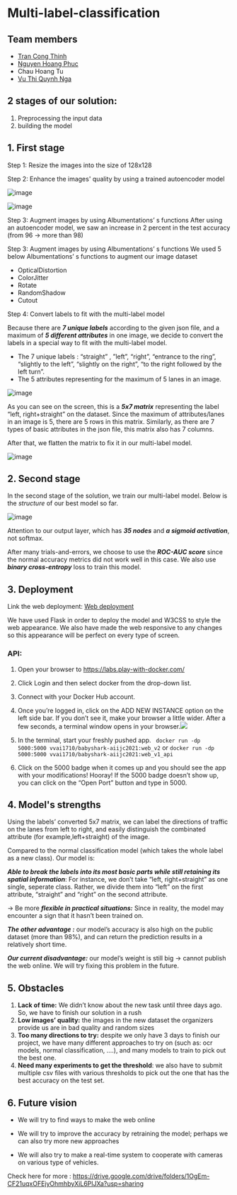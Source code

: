 # Multi-label-classification

## Team members
* [Tran Cong Thinh](https://github.com/trancongthinh6304)
* [Nguyen Hoang Phuc](https://github.com/PhucNguyen-rsc)
* Chau Hoang Tu
* [Vu Thi Quynh Nga](https://github.com/ngavu2004)

## 2 stages of our solution:
1. Preprocessing the input data
2. building the model

## 1. First stage

Step 1: Resize the images into the size of 128x128

Step 2: Enhance the images' quality by using a trained autoencoder model

![image](https://user-images.githubusercontent.com/68393604/137612249-01147c53-0957-4bc1-8686-679dd0182b76.png)

![image](https://user-images.githubusercontent.com/68393604/137612243-a66e42f5-46db-46ea-a0ad-b93507df1762.png)

Step 3: Augment images by using Albumentations’ s functions
After using an autoencoder model, we saw an increase in 2 percent in the test accuracy (from 96 → more than 98)

Step 3: Augment images by using Albumentations’ s functions 
We used 5 below Albumentations’ s functions to augment our image dataset
* OpticalDistortion
* ColorJitter
* Rotate
* RandomShadow
* Cutout

Step 4: Convert labels to fit with the multi-label model

Because there are ***7 unique labels*** according to the given json file, and a maximum of ***5 different attributes*** in one image, we decide to convert the labels in a special way to fit with the multi-label model.

* The 7 unique labels : “straight” , ”left”, “right”, “entrance to the ring”, “slightly to the left”, “slightly on the right”, “to the right followed by the left turn”.
* The 5 attributes representing for the maximum of 5 lanes in an image.

![image](https://user-images.githubusercontent.com/68393604/137613928-7860b45b-f90f-48c9-95ea-8088eecd7af1.png)

As you can see on the screen, this is a ***5x7 matrix*** representing the label “left, right+straight” on the dataset. Since the maximum of attributes/lanes in an image is 5, there are 5 rows in this matrix. Similarly, as there are 7 types of basic attributes in the json file, this matrix also has 7 columns. 

After that, we flatten the matrix to fix it in our multi-label model.

![image](https://user-images.githubusercontent.com/68393604/137613934-3e235c0c-2063-448e-8665-efcdfa9d972d.png)


## 2. Second stage

In the second stage of the solution, we train our multi-label model. Below is the *structure* of our best model so far. 

![image](https://user-images.githubusercontent.com/68393604/137613817-4aba8cd5-4a5d-4592-a515-a68cd477802e.png)

Attention to our output layer, which has ***35 nodes*** and ***a sigmoid activation***, not softmax. 

After many trials-and-errors, we choose to use the ***ROC-AUC score*** since the normal accuracy metrics did not work well in this case. We also use ***binary cross-entropy*** loss to train this model. 


## 3. Deployment

Link the web deployment: [Web deployment](https://youtu.be/bgvxYvRIEf0) <br>

We have used Flask in order to deploy the model and W3CSS to style the web appearance. We also have made the web responsive to any changes so this appearance will be perfect on every type of screen.

### API:
1. Open your browser to https://labs.play-with-docker.com/
2. Click Login and then select docker from the drop-down list.
3. Connect with your Docker Hub account.
4. Once you’re logged in, click on the ADD NEW INSTANCE option on the left side bar. If you don’t see it, make your browser a little wider. After a few seconds, a terminal window opens in your browser.![](https://i.imgur.com/3JqCAEI.png)

5. In the terminal, start your freshly pushed app.
``` docker run -dp 5000:5000 vvai1710/babyshark-aiijc2021:web_v2``` or 
```docker run -dp 5000:5000 vvai1710/babyshark-aiijc2021:web_v1_api```
6. Click on the 5000 badge when it comes up and you should see the app with your modifications! Hooray! If the 5000 badge doesn’t show up, you can click on the “Open Port” button and type in 5000. 

## 4. Model's strengths

Using the labels’ converted 5x7 matrix, we can label the directions of traffic on the lanes from left to right, and easily distinguish the combinated attribute (for example,left+straight) of the image.

Compared to the normal classification model (which takes the whole label as a new class). Our model is:

***Able to break the labels into its most basic parts while still retaining its spatial information***: For instance, we don’t take “left, right+straight” as one single, seperate class. Rather, we divide them into “left” on the first attribute, “straight” and “right” on the second attribute. 

→ Be more ***flexible in practical situations:*** Since in reality, the model may encounter a sign that it hasn’t been trained on. 

***The other advantage :*** our model’s accuracy is also high on the public dataset (more than 98%), and can return the prediction results in a relatively short time. 

***Our current disadvantage:*** our model’s weight is still big → cannot publish the web online. We will try fixing this problem in the future. 

## 5. Obstacles

1. **Lack of time:** We didn’t know about the new task until three days ago. So, we have to finish our solution in a rush
2. **Low images’ quality:** the images in the new dataset the organizers provide us are in bad quality and random sizes
3. **Too many directions to try:** despite we only have 3 days to finish our project, we have many different approaches to try on (such as: ocr models, normal classification, ….), and many models to train to pick out the best one.
4. **Need many experiments to get the threshold**: we also have to submit multiple csv files with various thresholds to pick out the one that has the best accuracy on the test set.


## 6. Future vision
* We will try to find ways to make the web online

* We will try to improve the accuracy by retraining the model; perhaps we can also try more new approaches

* We will also try to make a real-time system to cooperate with cameras on various type of vehicles.

Check here for more : https://drive.google.com/drive/folders/1OgEm-CF21uqxOFEjyOhmhbyXiL6PlJXa?usp=sharing
